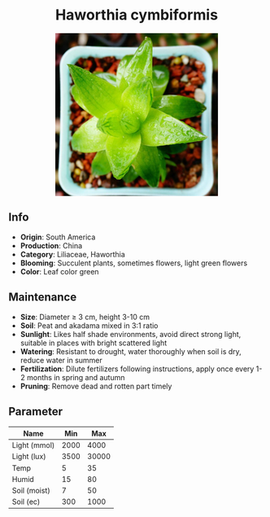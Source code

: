<h1 align='center'>Haworthia cymbiformis</h1>
<p align="center">
    <img 
        align='center'
        width='320'
        src="../images/haworthia cymbiformis.png" 
        alt='Haworthia cymbiformis' />
</p>

## Info

 - **Origin**: South America
 - **Production**: China
 - **Category**: Liliaceae, Haworthia
 - **Blooming**: Succulent plants, sometimes flowers, light green flowers
 - **Color**: Leaf color green

## Maintenance

 - **Size**: Diameter ≥ 3 cm, height 3-10 cm
 - **Soil**: Peat and akadama mixed in 3:1 ratio
 - **Sunlight**: Likes half shade environments, avoid direct strong light, suitable in places with bright scattered light
 - **Watering**: Resistant to drought, water thoroughly when soil is dry, reduce water in summer
 - **Fertilization**: Dilute fertilizers following instructions,  apply once every 1-2 months in spring and autumn
 - **Pruning**: Remove dead and rotten part timely

## Parameter

| Name         | Min  | Max   |
|--------------|------|-------|
| Light (mmol) | 2000 | 4000  |
| Light (lux)  | 3500 | 30000 |
| Temp         | 5    | 35    |
| Humid        | 15   | 80    |
| Soil (moist) | 7   | 50    |
| Soil (ec)    | 300  | 1000  |